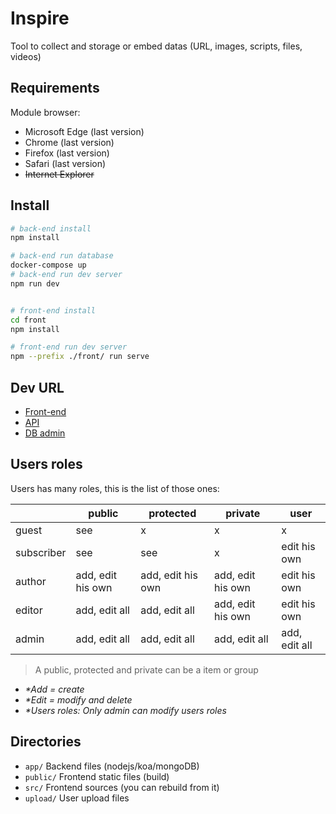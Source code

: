# Inspire

Tool to collect and storage or embed datas (URL, images, scripts, files, videos)

## Requirements

Module browser:
- Microsoft Edge (last version)
- Chrome (last version)
- Firefox (last version)
- Safari (last version)
- ~~Internet Explorer~~


## Install

```bash
# back-end install
npm install

# back-end run database
docker-compose up
# back-end run dev server
npm run dev


# front-end install
cd front
npm install

# front-end run dev server
npm --prefix ./front/ run serve
```


## Dev URL

- [Front-end](http://localhost:8080/)
- [API](http://localhost:3000/api)
- [DB admin](http://192.168.99.100:8081/db/inspire)


## Users roles

Users has many roles, this is the list of those ones:

|  | public | protected | private | user |
|---|---|---|---|---|
| guest | see | x | x | x |
| subscriber | see | see | x | edit his own |
| author | add, edit his own | add, edit his own | add, edit his own | edit his own |
| editor | add, edit all | add, edit all | add, edit his own | edit his own |
| admin | add, edit all | add, edit all | add, edit all | add, edit all |

> A public, protected and private can be a item or group  
- _*Add = create_  
- _*Edit = modify and delete_  
- _*Users roles: Only admin can modify users roles_


## Directories

- `app/` Backend files (nodejs/koa/mongoDB)
- `public/` Frontend static files (build)
- `src/` Frontend sources (you can rebuild from it)
- `upload/` User upload files
